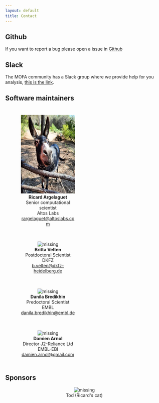 ```yaml
---
layout: default
title: Contact
---
```


## Github

If you want to report a bug please open a issue in [Github](https://github.com/bioFAM/MOFA2/issues)

## Slack

The MOFA community has a Slack group where we provide help for you analysis, [this is the link](https://join.slack.com/t/mofahelp/shared_invite/enQtMjcxNzM3OTE3NjcxLWNhZmM1MDRlMTZjZWRmYWJjMGFmMDkzNDBmMDhjYmJmMzdlYzU4Y2EzYTI1OGExNzM2MmUwMzJkZmVjNDkxNGI).

## Software maintainers

<head>
<style type="text/css">
/* Create two equal columns that floats next to each other */
.column {
  float: left;
  width: 50%;
  padding: 10px;
}
/* Clear floats after the columns */
.row:after {
  content: "";
  display: table;
  clear: both
}
</style>
</head>

<div class="row">
  <div class="column">
    <figure align="center">
    <img src='images/donkey.jpeg' alt='missing' width="250" height="250" />
    <figcaption><b>Ricard Argelaguet</b> <br> Senior computational scientist <br> Altos Labs <br> <a href="mailto:rargelaguet@altoslabs.com">rargelaguet@altoslabs.com</a> </figcaption>
    </figure>
  </div>
  <div class="column">
    <figure align="center">
    <img src="images/britta.jpg" alt='missing' width="250" height="250"/>
    <figcaption> <b>Britta Velten</b> <br> Postdoctoral Scientist <br> DKFZ <br> <a href="mailto:b.velten@dkfz-heidelberg.de">b.velten@dkfz-heidelberg.de</a></figcaption>
    </figure>
  </div>
<div class="row">
  <div class="column">
    <figure align="center">
    <img src="images/danila.jpg" alt='missing' width="250" height="250"/>
    <figcaption> <b>Danila Bredikhin</b> <br> Predoctoral Scientist <br> EMBL <br> <a href="mailto:danila.bredikhin@embl.de">danila.bredikhin@embl.de</a> </figcaption>
    </figure>
  </div>
  <div class="column">
    <figure align="center">
    <img src="images/damien.jpeg" alt='missing' width="250" height="250"/>
    <figcaption> <b>Damien Arnol</b> <br> Director J2-Reliance Ltd  <br> EMBL-EBI <br> <a href="mailto:damien.arnol@gmail.com">damien.arnol@gmail.com</a> </figcaption>
    </figure>
  </div>
</div>
</div>


## Sponsors

<figure align="center">
  <img src="images/tod.jpg" alt='missing' width="500" height="250"/>
  <figcaption> Tod (Ricard's cat) </figcaption>
</figure>

